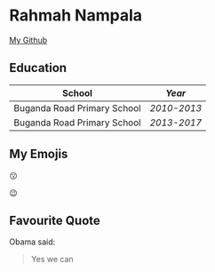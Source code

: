 # Rahmah Nampala

[My Github](https://github.com/Rahmah-Nampala)

## Education

| School | *Year* |
| --- | --- |
| Buganda Road Primary School | *2010-2013* |
| Buganda Road Primary School | *2013-2017* |

## My Emojis

:kissing:

:wink:

## Favourite Quote

Obama said:

> Yes we can

